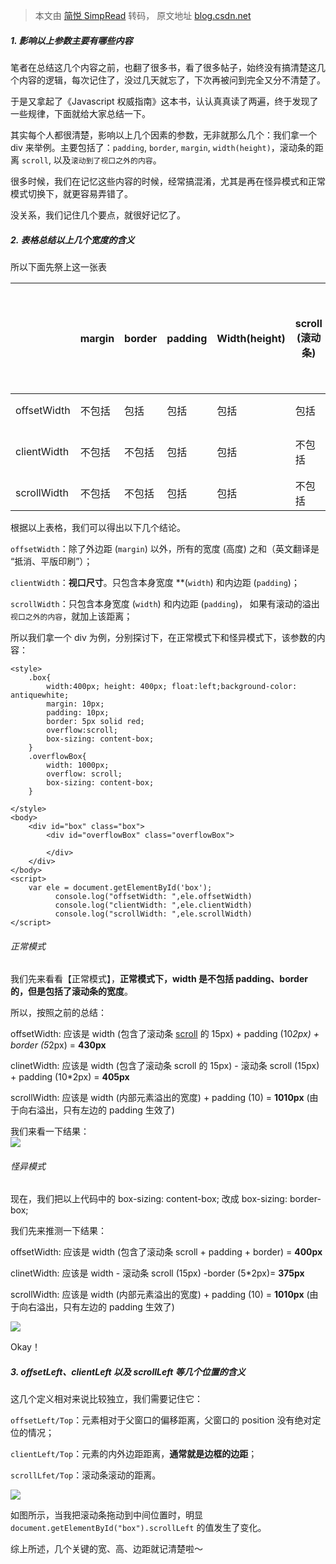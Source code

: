 > 本文由 [简悦 SimpRead](http://ksria.com/simpread/) 转码， 原文地址 [blog.csdn.net](https://blog.csdn.net/wgh295360998/article/details/113769584)

##### 1. 影响以上参数主要有哪些内容

笔者在总结这几个内容之前，也翻了很多书，看了很多帖子，始终没有搞清楚这几个内容的逻辑，每次记住了，没过几天就忘了，下次再被问到完全又分不清楚了。

于是又拿起了《Javascript 权威指南》这本书，认认真真读了两遍，终于发现了一些规律，下面就给大家总结一下。

其实每个人都很清楚，影响以上几个因素的参数，无非就那么几个：我们拿一个 div 来举例。主要包括了：`padding`, `border`, `margin`, `width(height)`，滚动条的距离 `scroll`, 以及`滚动到了视口之外的内容`。

很多时候，我们在记忆这些内容的时候，经常搞混淆，尤其是再在怪异模式和正常模式切换下，就更容易弄错了。

没关系，我们记住几个要点，就很好记忆了。

##### 2. 表格总结以上几个宽度的含义

所以下面先祭上这一张表

<table><thead><tr><th></th><th>margin</th><th>border</th><th>padding</th><th>Width(height)</th><th>scroll (滚动条)</th><th>视口之外的内容</th></tr></thead><tbody><tr><td>offsetWidth</td><td>不包括</td><td>包括</td><td>包括</td><td>包括</td><td>包括</td><td>包括</td></tr><tr><td>clientWidth</td><td>不包括</td><td>不包括</td><td>包括</td><td>包括</td><td>不包括</td><td>不包括</td></tr><tr><td>scrollWidth</td><td>不包括</td><td>不包括</td><td>包括</td><td>包括</td><td>不包括</td><td>包括</td></tr></tbody></table>

根据以上表格，我们可以得出以下几个结论。

`offsetWidth`：除了外边距 (`margin`) 以外，所有的宽度 (高度) 之和（英文翻译是 “抵消、平版印刷”）；

`clientWidth`：**视口尺寸**。只包含本身宽度 **(`width`) 和内边距 (`padding`)；

`scrollWidth`：只包含本身宽度 (`width`) 和内边距 (`padding`)， 如果有滚动的溢出`视口之外的内容`，就加上该距离；

所以我们拿一个 div 为例，分别探讨下，在正常模式下和怪异模式下，该参数的内容：

```
<style>
    .box{
        width:400px; height: 400px; float:left;background-color: antiquewhite;
      	margin: 10px;
        padding: 10px; 
      	border: 5px solid red; 
      	overflow:scroll;
        box-sizing: content-box;
    }
    .overflowBox{
        width: 1000px;
        overflow: scroll;
        box-sizing: content-box;
    }   
    
</style>
<body>
    <div id="box" class="box">
        <div id="overflowBox" class="overflowBox">

        </div>
    </div>
</body>
<script>
    var ele = document.getElementById('box');
          console.log("offsetWidth: ",ele.offsetWidth)
          console.log("clientWidth: ",ele.clientWidth)
          console.log("scrollWidth: ",ele.scrollWidth)
</script>
```

###### 正常模式

我们先来看看【正常模式】，**正常模式下，width 是不包括 padding、border 的，但是包括了滚动条的宽度**。

所以，按照之前的总结：

offsetWidth: 应该是 width (包含了滚动条 [scroll](https://so.csdn.net/so/search?q=scroll&spm=1001.2101.3001.7020) 的 15px) + padding (10*2px) + border (5*2px) = **430px**

clinetWidth: 应该是 width (包含了滚动条 scroll 的 15px) - 滚动条 scroll (15px) + padding (10*2px) = **405px**

scrollWidth: 应该是 width (内部元素溢出的宽度) + padding (10) = **1010px** (由于向右溢出，只有左边的 padding 生效了)

我们来看一下结果：  
![](https://img-blog.csdnimg.cn/20210209134843742.jpg?x-oss-process=image/watermark,type_ZmFuZ3poZW5naGVpdGk,shadow_10,text_aHR0cHM6Ly9ibG9nLmNzZG4ubmV0L3dnaDI5NTM2MDk5OA==,size_16,color_FFFFFF,t_70)

###### 怪异模式

现在，我们把以上代码中的 box-sizing: content-box; 改成 box-sizing: border-box;

我们先来推测一下结果：

offsetWidth: 应该是 width (包含了滚动条 scroll + padding + border) = **400px**

clinetWidth: 应该是 width - 滚动条 scroll (15px) -border (5*2px)= **375px**

scrollWidth: 应该是 width (内部元素溢出的宽度) + padding (10) = **1010px** (由于向右溢出，只有左边的 padding 生效了)

![](https://img-blog.csdnimg.cn/20210209134843729.png?x-oss-process=image/watermark,type_ZmFuZ3poZW5naGVpdGk,shadow_10,text_aHR0cHM6Ly9ibG9nLmNzZG4ubmV0L3dnaDI5NTM2MDk5OA==,size_16,color_FFFFFF,t_70)

Okay！

##### 3. offsetLeft、clientLeft 以及 scrollLeft 等几个位置的含义

这几个定义相对来说比较独立，我们需要记住它：

`offsetLeft/Top`：元素相对于父窗口的偏移距离，父窗口的 position 没有绝对定位的情况；

`clientLeft/Top`：元素的内外边距距离，**通常就是边框的边距**；

`scrollLfet/Top`：滚动条滚动的距离。

![](https://img-blog.csdnimg.cn/20210209134843869.png?x-oss-process=image/watermark,type_ZmFuZ3poZW5naGVpdGk,shadow_10,text_aHR0cHM6Ly9ibG9nLmNzZG4ubmV0L3dnaDI5NTM2MDk5OA==,size_16,color_FFFFFF,t_70)

如图所示，当我把滚动条拖动到中间位置时，明显 `document.getElementById("box").scrollLeft` 的值发生了变化。

综上所述，几个关键的宽、高、边距就记清楚啦～